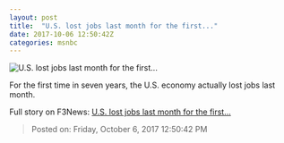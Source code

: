 ```yaml
---
layout: post
title:  "U.S. lost jobs last month for the first..."
date: 2017-10-06 12:50:42Z
categories: msnbc
---
```


![U.S. lost jobs last month for the first...](http://www.msnbc.com/sites/msnbc/files/styles/ratio--1_91-1--1200x630/public/10.6.17.png?itok=2Vs2Xby0)

For the first time in seven years, the U.S. economy actually lost jobs last month.


Full story on F3News: [U.S. lost jobs last month for the first...](http://www.f3nws.com/n/FtGxSF)

> Posted on: Friday, October 6, 2017 12:50:42 PM
